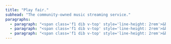```yaml
---
title: "Play fair."
subhead: "The community-owned music streaming service."
paragraphs:
  - paragraph: "<span class='f1 dib v-top' style='line-height: 2rem'>&bull;</span><strong> Support the artists you love.</strong> What takes other services 200 plays, we do in 9 with <a href='/pricing' class='link underline black hover-bg-light-gray'>stream2own</a>."
  - paragraph: "<span class='f1 dib v-top' style='line-height: 2rem'>&bull;</span><strong> Co-own your platform.</strong> Be a part of an active community; share in decisions and in profits."
  - paragraph: "<span class='f1 dib v-top' style='line-height: 2rem'>&bull;</span><strong> Set the terms on which you share.</strong> Have a say in how your information is used; decide how to distribute your music."
---
```

